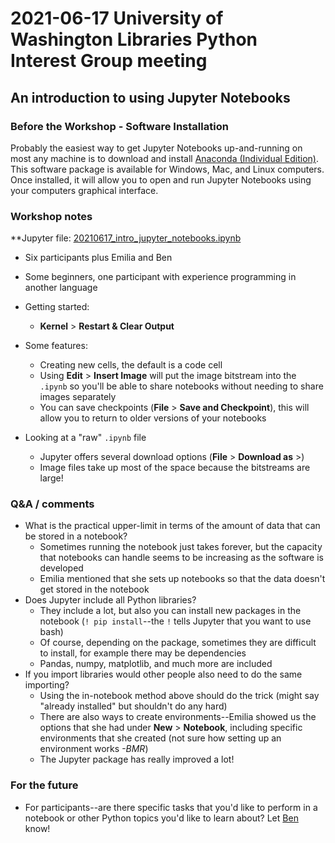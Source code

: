 # 2021-06-17 University of Washington Libraries Python Interest Group meeting

## An introduction to using Jupyter Notebooks

### Before the Workshop - Software Installation
Probably the easiest way to get Jupyter Notebooks up-and-running on most any machine is to download and install [Anaconda (Individual Edition)](https://www.anaconda.com/products/individual). This software package is available for Windows, Mac, and Linux computers.
Once installed, it will allow you to open and run Jupyter Notebooks using your computers graphical interface.

### Workshop notes
**Jupyter file: [20210617_intro_jupyter_notebooks.ipynb](https://github.com/uwlib-python-ig/shared-01/20210617_intro_jupyter_notebooks.ipynb)
- Six participants plus Emilia and Ben
- Some beginners, one participant with experience programming in another language

- Getting started:
   - **Kernel** > **Restart & Clear Output**
- Some features:
   - Creating new cells, the default is a code cell
   - Using **Edit** > **Insert Image** will put the image bitstream into the `.ipynb` so you'll be able to share notebooks without needing to share images separately
   - You can save checkpoints (**File** > **Save and Checkpoint**), this will allow you to return to older versions of your notebooks
- Looking at a "raw" `.ipynb` file
   - Jupyter offers several download options (**File** > **Download as** >)
   - Image files take up most of the space because the bitstreams are large!

### Q&A / comments
- What is the practical upper-limit in terms of the amount of data that can be stored in a notebook?
   - Sometimes running the notebook just takes forever, but the capacity that notebooks can handle seems to be increasing as the software is developed
   - Emilia mentioned that she sets up notebooks so that the data doesn't get stored in the notebook
- Does Jupyter include all Python libraries?
   - They include a lot, but also you can install new packages in the notebook (`! pip install`--the `!` tells Jupyter that you want to use bash)
   - Of course, depending on the package, sometimes they are difficult to install, for example there may be dependencies
   - Pandas, numpy, matplotlib, and much more are included
- If you import libraries would other people also need to do the same importing?
   - Using the in-notebook method above should do the trick (might say "already installed" but shouldn't do any hard)
   - There are also ways to create environments--Emilia showed us the options that she had under **New** > **Notebook**, including specific environments that she created (not sure how setting up an environment works *-BMR*)
   - The Jupyter package has really improved a lot!  

### For the future
- For participants--are there specific tasks that you'd like to perform in a notebook or other Python topics you'd like to learn about? Let [Ben](mailto:ries07@uw.edu) know!
